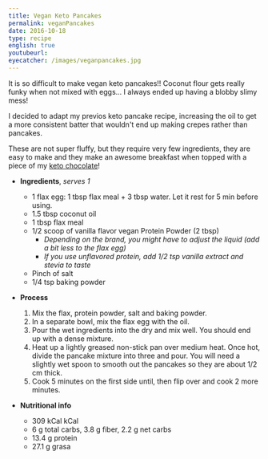 ```yaml
---
title: Vegan Keto Pancakes
permalink: veganPancakes
date: 2016-10-18
type: recipe
english: true
youtubeurl: 
eyecatcher: /images/veganpancakes.jpg
---
```


It is so difficult to make vegan keto pancakes!! Coconut flour gets really funky when not mixed with eggs... I always ended up having a blobby slimy mess! 

I decided to adapt my previos keto pancake recipe, increasing the oil to get a more consistent batter that wouldn't end up making crepes rather than pancakes. 

These are not super fluffy, but they require very few ingredients, they are easy to make and they make an awesome breakfast when topped with a piece of my [keto chocolate](http://maria.recipes/ketoChocolate)!

* **Ingredients**, _serves 1_
  - 1 flax egg: 1 tbsp flax meal + 3 tbsp water. Let it rest for 5 min before using.
  - 1.5 tbsp coconut oil
  - 1 tbsp flax meal
  - 1/2 scoop of vanilla flavor vegan Protein Powder (2 tbsp)
    - _Depending on the brand, you might have to adjust the liquid (add a bit less to the flax egg)_
    - _If you use unflavored protein, add 1/2 tsp vanilla extract and stevia to taste_
  - Pinch of salt
  - 1/4 tsp baking powder


* **Process**
  1. Mix the flax, protein powder, salt and baking powder. 
  2. In a separate bowl, mix the flax egg with the oil.
  3. Pour the wet ingredients into the dry and mix well. You should end up with a dense mixture.
  4. Heat up a lightly greased non-stick pan over medium heat. Once hot, divide the pancake mixture into three and pour. You will need a slightly wet spoon to smooth out the pancakes so they are about 1/2 cm thick.
  5. Cook 5 minutes on the first side until, then flip over and cook 2 more minutes.

* **Nutritional info**
  * 309 kCal kCal
  * 6 g total carbs, 3.8 g fiber, 2.2 g net carbs
  * 13.4 g protein
  * 27.1 g grasa
